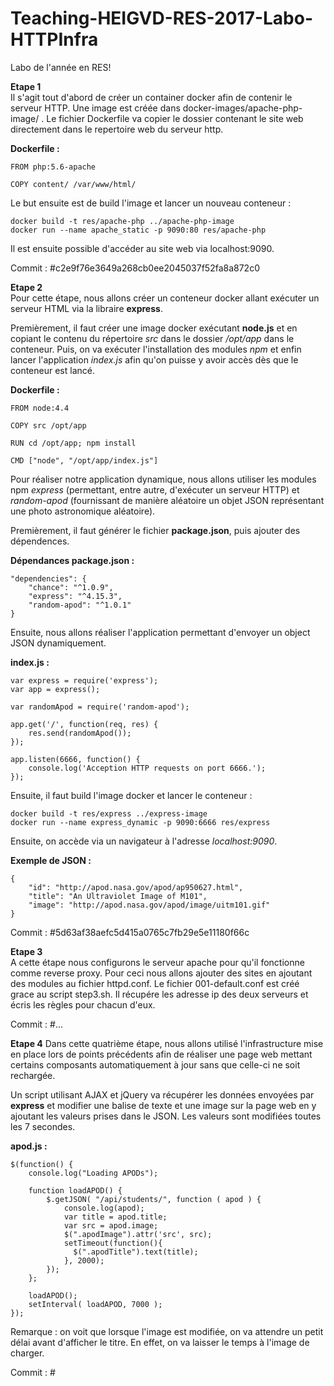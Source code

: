 # Teaching-HEIGVD-RES-2017-Labo-HTTPInfra
Labo de l'année en RES!

**Etape 1**  
Il s'agit tout d'abord de créer un container docker afin de contenir le serveur HTTP.
Une image est créée dans docker-images/apache-php-image/ . Le fichier Dockerfile va copier le dossier contenant le site web directement dans le repertoire web du serveur http.  

**Dockerfile :**

	FROM php:5.6-apache

	COPY content/ /var/www/html/

Le but ensuite est de build l'image et lancer un nouveau conteneur :

	docker build -t res/apache-php ../apache-php-image
	docker run --name apache_static -p 9090:80 res/apache-php

Il est ensuite possible d'accéder au site web via localhost:9090.

Commit : #c2e9f76e3649a268cb0ee2045037f52fa8a872c0  
  

**Etape 2**  
Pour cette étape, nous allons créer un conteneur docker allant exécuter un serveur HTML via la libraire **express**.

Premièrement, il faut créer une image docker exécutant **node.js** et en copiant le contenu du répertoire *src* dans le dossier */opt/app* dans le conteneur. Puis, on va exécuter l'installation des modules *npm* et enfin lancer l'application *index.js* afin qu'on puisse y avoir accès dès que le conteneur est lancé.

**Dockerfile :**

	FROM node:4.4

	COPY src /opt/app

	RUN cd /opt/app; npm install

	CMD ["node", "/opt/app/index.js"]

Pour réaliser notre application dynamique, nous allons utiliser les modules npm *express* (permettant, entre autre, d'exécuter un serveur HTTP) et *random-apod* (fournissant de manière aléatoire un objet JSON représentant une photo astronomique aléatoire).

Premièrement, il faut générer le fichier **package.json**, puis ajouter des dépendences.

**Dépendances package.json :**

	"dependencies": {
		"chance": "^1.0.9",
		"express": "^4.15.3",
		"random-apod": "^1.0.1"
	}

Ensuite, nous allons réaliser l'application permettant d'envoyer un object JSON dynamiquement.

**index.js :**

	var express = require('express');
	var app = express();

	var randomApod = require('random-apod');

	app.get('/', function(req, res) {
		res.send(randomApod());
	});

	app.listen(6666, function() {
		console.log('Acception HTTP requests on port 6666.');
	});

Ensuite, il faut build l'image docker et lancer le conteneur :

	docker build -t res/express ../express-image
	docker run --name express_dynamic -p 9090:6666 res/express

Ensuite, on accède via un navigateur à l'adresse *localhost:9090*.

**Exemple de JSON :**

	{
	 	"id": "http://apod.nasa.gov/apod/ap950627.html",
	 	"title": "An Ultraviolet Image of M101",
	 	"image": "http://apod.nasa.gov/apod/image/uitm101.gif"
	}

Commit : #5d63af38aefc5d415a0765c7fb29e5e11180f66c

**Etape 3**  
A cette étape nous configurons le serveur apache pour qu'il fonctionne comme reverse proxy.
Pour ceci nous allons ajouter des sites en ajoutant des modules au fichier httpd.conf.
Le fichier 001-default.conf est créé grace au script step3.sh. Il
récupére les adresse ip des deux serveurs et écris les règles pour chacun d'eux.


Commit : #...

**Etape 4**
Dans cette quatrième étape, nous allons utilisé l'infrastructure mise en place lors de points précédents afin de réaliser une page web mettant certains composants automatiquement à jour sans que celle-ci ne soit rechargée.

Un script utilisant AJAX et jQuery va récupérer les données envoyées par **express** et modifier une balise de texte et une image sur la page web en y ajoutant les valeurs prises dans le JSON. Les valeurs sont modifiées toutes les 7 secondes.

**apod.js :**

	$(function() {
		console.log("Loading APODs");

		function loadAPOD() {
			$.getJSON( "/api/students/", function ( apod ) {
				console.log(apod);
				var title = apod.title;
				var src = apod.image;
				$(".apodImage").attr('src', src);
				setTimeout(function(){
				  $(".apodTitle").text(title);
				}, 2000);
			});
		};

		loadAPOD();
		setInterval( loadAPOD, 7000 );
	});

Remarque : on voit que lorsque l'image est modifiée, on va attendre un petit délai avant d'afficher le titre. En effet, on va laisser le temps à l'image de charger.

Commit : #